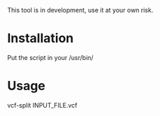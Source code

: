This tool is in development, use it at your own risk.

# Installation
Put the script in your /usr/bin/

# Usage
vcf-split INPUT_FILE.vcf

